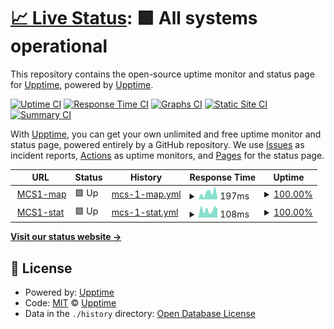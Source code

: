 # [📈 Live Status](https://uptime.zo3.red): <!--live status--> **🟩 All systems operational**

This repository contains the open-source uptime monitor and status page for [Upptime](https://upptime.js.org), powered by [Upptime](https://github.com/upptime/upptime).

[![Uptime CI](https://github.com/IslandHQ/uptime/workflows/Uptime%20CI/badge.svg)](https://github.com/upptime/upptime/actions?query=workflow%3A%22Uptime+CI%22)
[![Response Time CI](https://github.com/IslandHQ/uptime/workflows/Response%20Time%20CI/badge.svg)](https://github.com/upptime/upptime/actions?query=workflow%3A%22Response+Time+CI%22)
[![Graphs CI](https://github.com/IslandHQ/uptime/workflows/Graphs%20CI/badge.svg)](https://github.com/upptime/upptime/actions?query=workflow%3A%22Graphs+CI%22)
[![Static Site CI](https://github.com/IslandHQ/uptime/workflows/Static%20Site%20CI/badge.svg)](https://github.com/upptime/upptime/actions?query=workflow%3A%22Static+Site+CI%22)
[![Summary CI](https://github.com/IslandHQ/uptime/workflows/Summary%20CI/badge.svg)](https://github.com/upptime/upptime/actions?query=workflow%3A%22Summary+CI%22)

With [Upptime](https://upptime.js.org), you can get your own unlimited and free uptime monitor and status page, powered entirely by a GitHub repository. We use [Issues](https://github.com/upptime/upptime/issues) as incident reports, [Actions](https://github.com/upptime/upptime/actions) as uptime monitors, and [Pages](https://uptime.zo3.red) for the status page.

<!--start: status pages-->
<!-- This summary is generated by Upptime (https://github.com/upptime/upptime) -->
<!-- Do not edit this manually, your changes will be overwritten -->
<!-- prettier-ignore -->
| URL | Status | History | Response Time | Uptime |
| --- | ------ | ------- | ------------- | ------ |
| <img alt="" src="https://favicons.githubusercontent.com/map.mcs1.zo3.red" height="13"> [MCS1-map](http://map.mcs1.zo3.red) | 🟩 Up | [mcs-1-map.yml](https://github.com/IslandHQ/uptime/commits/HEAD/history/mcs-1-map.yml) | <details><summary><img alt="Response time graph" src="./graphs/mcs-1-map/response-time-week.png" height="20"> 197ms</summary><br><a href="https://uptime.zo3.red/history/mcs-1-map"><img alt="Response time 174" src="https://img.shields.io/endpoint?url=https%3A%2F%2Fraw.githubusercontent.com%2FIslandHQ%2Fuptime%2FHEAD%2Fapi%2Fmcs-1-map%2Fresponse-time.json"></a><br><a href="https://uptime.zo3.red/history/mcs-1-map"><img alt="24-hour response time 69" src="https://img.shields.io/endpoint?url=https%3A%2F%2Fraw.githubusercontent.com%2FIslandHQ%2Fuptime%2FHEAD%2Fapi%2Fmcs-1-map%2Fresponse-time-day.json"></a><br><a href="https://uptime.zo3.red/history/mcs-1-map"><img alt="7-day response time 197" src="https://img.shields.io/endpoint?url=https%3A%2F%2Fraw.githubusercontent.com%2FIslandHQ%2Fuptime%2FHEAD%2Fapi%2Fmcs-1-map%2Fresponse-time-week.json"></a><br><a href="https://uptime.zo3.red/history/mcs-1-map"><img alt="30-day response time 174" src="https://img.shields.io/endpoint?url=https%3A%2F%2Fraw.githubusercontent.com%2FIslandHQ%2Fuptime%2FHEAD%2Fapi%2Fmcs-1-map%2Fresponse-time-month.json"></a><br><a href="https://uptime.zo3.red/history/mcs-1-map"><img alt="1-year response time 174" src="https://img.shields.io/endpoint?url=https%3A%2F%2Fraw.githubusercontent.com%2FIslandHQ%2Fuptime%2FHEAD%2Fapi%2Fmcs-1-map%2Fresponse-time-year.json"></a></details> | <details><summary><a href="https://uptime.zo3.red/history/mcs-1-map">100.00%</a></summary><a href="https://uptime.zo3.red/history/mcs-1-map"><img alt="All-time uptime 97.43%" src="https://img.shields.io/endpoint?url=https%3A%2F%2Fraw.githubusercontent.com%2FIslandHQ%2Fuptime%2FHEAD%2Fapi%2Fmcs-1-map%2Fuptime.json"></a><br><a href="https://uptime.zo3.red/history/mcs-1-map"><img alt="24-hour uptime 100.00%" src="https://img.shields.io/endpoint?url=https%3A%2F%2Fraw.githubusercontent.com%2FIslandHQ%2Fuptime%2FHEAD%2Fapi%2Fmcs-1-map%2Fuptime-day.json"></a><br><a href="https://uptime.zo3.red/history/mcs-1-map"><img alt="7-day uptime 100.00%" src="https://img.shields.io/endpoint?url=https%3A%2F%2Fraw.githubusercontent.com%2FIslandHQ%2Fuptime%2FHEAD%2Fapi%2Fmcs-1-map%2Fuptime-week.json"></a><br><a href="https://uptime.zo3.red/history/mcs-1-map"><img alt="30-day uptime 97.43%" src="https://img.shields.io/endpoint?url=https%3A%2F%2Fraw.githubusercontent.com%2FIslandHQ%2Fuptime%2FHEAD%2Fapi%2Fmcs-1-map%2Fuptime-month.json"></a><br><a href="https://uptime.zo3.red/history/mcs-1-map"><img alt="1-year uptime 97.43%" src="https://img.shields.io/endpoint?url=https%3A%2F%2Fraw.githubusercontent.com%2FIslandHQ%2Fuptime%2FHEAD%2Fapi%2Fmcs-1-map%2Fuptime-year.json"></a></details>
| <img alt="" src="https://favicons.githubusercontent.com/stat.mcs1.zo3.red" height="13"> [MCS1-stat](http://stat.mcs1.zo3.red) | 🟩 Up | [mcs-1-stat.yml](https://github.com/IslandHQ/uptime/commits/HEAD/history/mcs-1-stat.yml) | <details><summary><img alt="Response time graph" src="./graphs/mcs-1-stat/response-time-week.png" height="20"> 108ms</summary><br><a href="https://uptime.zo3.red/history/mcs-1-stat"><img alt="Response time 103" src="https://img.shields.io/endpoint?url=https%3A%2F%2Fraw.githubusercontent.com%2FIslandHQ%2Fuptime%2FHEAD%2Fapi%2Fmcs-1-stat%2Fresponse-time.json"></a><br><a href="https://uptime.zo3.red/history/mcs-1-stat"><img alt="24-hour response time 72" src="https://img.shields.io/endpoint?url=https%3A%2F%2Fraw.githubusercontent.com%2FIslandHQ%2Fuptime%2FHEAD%2Fapi%2Fmcs-1-stat%2Fresponse-time-day.json"></a><br><a href="https://uptime.zo3.red/history/mcs-1-stat"><img alt="7-day response time 108" src="https://img.shields.io/endpoint?url=https%3A%2F%2Fraw.githubusercontent.com%2FIslandHQ%2Fuptime%2FHEAD%2Fapi%2Fmcs-1-stat%2Fresponse-time-week.json"></a><br><a href="https://uptime.zo3.red/history/mcs-1-stat"><img alt="30-day response time 103" src="https://img.shields.io/endpoint?url=https%3A%2F%2Fraw.githubusercontent.com%2FIslandHQ%2Fuptime%2FHEAD%2Fapi%2Fmcs-1-stat%2Fresponse-time-month.json"></a><br><a href="https://uptime.zo3.red/history/mcs-1-stat"><img alt="1-year response time 103" src="https://img.shields.io/endpoint?url=https%3A%2F%2Fraw.githubusercontent.com%2FIslandHQ%2Fuptime%2FHEAD%2Fapi%2Fmcs-1-stat%2Fresponse-time-year.json"></a></details> | <details><summary><a href="https://uptime.zo3.red/history/mcs-1-stat">100.00%</a></summary><a href="https://uptime.zo3.red/history/mcs-1-stat"><img alt="All-time uptime 97.44%" src="https://img.shields.io/endpoint?url=https%3A%2F%2Fraw.githubusercontent.com%2FIslandHQ%2Fuptime%2FHEAD%2Fapi%2Fmcs-1-stat%2Fuptime.json"></a><br><a href="https://uptime.zo3.red/history/mcs-1-stat"><img alt="24-hour uptime 100.00%" src="https://img.shields.io/endpoint?url=https%3A%2F%2Fraw.githubusercontent.com%2FIslandHQ%2Fuptime%2FHEAD%2Fapi%2Fmcs-1-stat%2Fuptime-day.json"></a><br><a href="https://uptime.zo3.red/history/mcs-1-stat"><img alt="7-day uptime 100.00%" src="https://img.shields.io/endpoint?url=https%3A%2F%2Fraw.githubusercontent.com%2FIslandHQ%2Fuptime%2FHEAD%2Fapi%2Fmcs-1-stat%2Fuptime-week.json"></a><br><a href="https://uptime.zo3.red/history/mcs-1-stat"><img alt="30-day uptime 97.44%" src="https://img.shields.io/endpoint?url=https%3A%2F%2Fraw.githubusercontent.com%2FIslandHQ%2Fuptime%2FHEAD%2Fapi%2Fmcs-1-stat%2Fuptime-month.json"></a><br><a href="https://uptime.zo3.red/history/mcs-1-stat"><img alt="1-year uptime 97.44%" src="https://img.shields.io/endpoint?url=https%3A%2F%2Fraw.githubusercontent.com%2FIslandHQ%2Fuptime%2FHEAD%2Fapi%2Fmcs-1-stat%2Fuptime-year.json"></a></details>

<!--end: status pages-->

[**Visit our status website →**](https://uptime.zo3.red)

## 📄 License

- Powered by: [Upptime](https://github.com/upptime/upptime)
- Code: [MIT](./LICENSE) © [Upptime](https://upptime.js.org)
- Data in the `./history` directory: [Open Database License](https://opendatacommons.org/licenses/odbl/1-0/)

